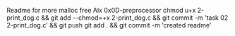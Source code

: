 Readme for more malloc free Alx 0x0D-preprocessor
chmod u+x 2-print_dog.c && git add --chmod=+x 2-print_dog.c && git commit -m 'task 02 2-print_dog.c' && git push
git add . && git commit -m 'created readme'